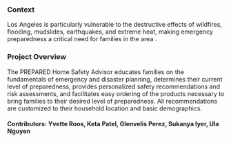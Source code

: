 ### Context
Los Angeles is particularly vulnerable to the destructive effects of wildfires, flooding, mudslides, earthquakes, and extreme heat, making emergency preparedness a critical need for families in the area .

### Project Overview
The PREPARED Home Safety Advisor educates families on the fundamentals of emergency and disaster planning, determines their current level of preparedness, provides personalized safety recommendations and risk assessments, and facilitates easy ordering of the products necessary to bring families to their desired level of preparedness. All recommendations are customized to their household location and basic demographics.

#### Contributors: Yvette Roos, Keta Patel, Glenvelis Perez, Sukanya Iyer, Ula Nguyen
